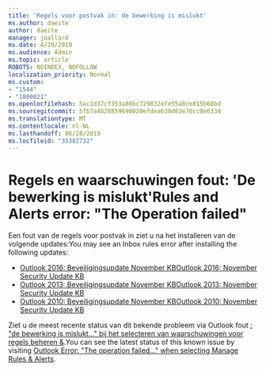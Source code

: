 ```yaml
---
title: 'Regels voor postvak in: de bewerking is mislukt'
ms.author: daeite
author: daeite
manager: joallard
ms.date: 4/29/2019
ms.audience: Admin
ms.topic: article
ROBOTS: NOINDEX, NOFOLLOW
localization_priority: Normal
ms.custom:
- "1544"
- "1800021"
ms.openlocfilehash: 5ac1d37cf353a86bc729832efe55a8ce815b68bd
ms.sourcegitcommit: 5fb7a4b28859690020efdea630d03e70cc0e6334
ms.translationtype: MT
ms.contentlocale: nl-NL
ms.lasthandoff: 06/28/2019
ms.locfileid: "35382732"
---
```

# <a name="rules-and-alerts-error-the-operation-failed"></a><span data-ttu-id="e23a6-102">Regels en waarschuwingen fout: 'De bewerking is mislukt'</span><span class="sxs-lookup"><span data-stu-id="e23a6-102">Rules and Alerts error: "The Operation failed"</span></span>

<span data-ttu-id="e23a6-103">Een fout van de regels voor postvak in ziet u na het installeren van de volgende updates:</span><span class="sxs-lookup"><span data-stu-id="e23a6-103">You may see an Inbox rules error after installing the following updates:</span></span>

- [<span data-ttu-id="e23a6-104">Outlook 2016: Beveiligingsupdate November KB</span><span class="sxs-lookup"><span data-stu-id="e23a6-104">Outlook 2016: November Security Update KB</span></span>](https://support.microsoft.com/help/4461506)
- [<span data-ttu-id="e23a6-105">Outlook 2013: Beveiligingsupdate November KB</span><span class="sxs-lookup"><span data-stu-id="e23a6-105">Outlook 2013: November Security Update KB</span></span>](https://support.microsoft.com/help/4461486)
- [<span data-ttu-id="e23a6-106">Outlook 2010: Beveiligingsupdate November KB</span><span class="sxs-lookup"><span data-stu-id="e23a6-106">Outlook 2010: November Security Update KB</span></span>](https://support.microsoft.com/help/4461585)

<span data-ttu-id="e23a6-107">Ziet u de meest recente status van dit bekende probleem via Outlook fout [: "de bewerking is mislukt..." bij het selecteren van waarschuwingen voor regels beheren &](https://support.office.com/article/Outlook-Error-The-operation-failed-when-selecting-Manage-Rules-Alerts-64b6ff77-98c2-4564-9cbf-25bd8e17fb8b%20).</span><span class="sxs-lookup"><span data-stu-id="e23a6-107">You can see the latest status of this known issue by visiting [Outlook Error: "The operation failed..." when selecting Manage Rules & Alerts](https://support.office.com/article/Outlook-Error-The-operation-failed-when-selecting-Manage-Rules-Alerts-64b6ff77-98c2-4564-9cbf-25bd8e17fb8b%20).</span></span>